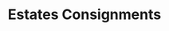 ---
title: "Estates Consignments"
url: /pleasant-hill/estates-consignments/
shop: Gebrauchtwaren
---